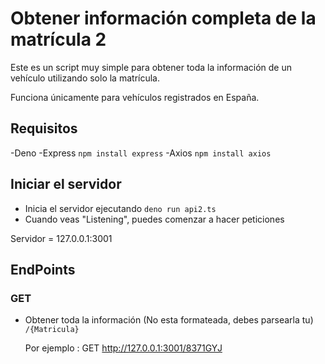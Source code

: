 # Obtener información completa de la matrícula 2
Este es un script muy simple para obtener toda la información de un vehículo utilizando solo la matrícula.

Funciona únicamente para vehículos registrados en España.


## Requisitos
-Deno
-Express `npm install express`
-Axios `npm install axios`

## Iniciar el servidor
- Inicia el servidor ejecutando `deno run api2.ts`
- Cuando veas "Listening", puedes comenzar a hacer peticiones

Servidor = 127.0.0.1:3001
## EndPoints

### GET

- Obtener toda la información (No esta formateada, debes parsearla tu)
  `/{Matricula}`

  Por ejemplo : GET http://127.0.0.1:3001/8371GYJ

  
